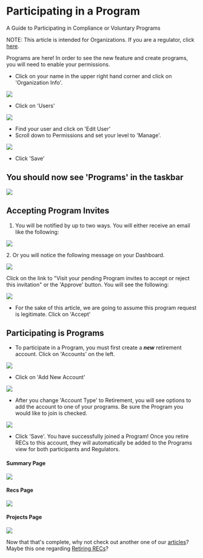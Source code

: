 Participating in a Program
==========================

A Guide to Participating in Compliance or Voluntary Programs

NOTE: This article is intended for Organizations. If you are a regulator, click [here](https://mrets.github.io/Help/program_adding_program).

Programs are here! In order to see the new feature and create programs, you will need to enable your permissions.

-   Click on your name in the upper right hand corner and click on 'Organization Info'.

![](https://github.com/mrets/photos/blob/master/program_participating_programs1.gif)
-   Click on 'Users'

![](https://github.com/mrets/photos/blob/master/program_participating_programs2.png)

-   Find your user and click on 'Edit User'
-   Scroll down to Permissions and set your level to 'Manage'.

![](https://github.com/mrets/photos/blob/master/program_participating_programs3.png)

-   Click 'Save'

You should now see 'Programs' in the taskbar
--------------------------------------------

![](https://github.com/mrets/photos/blob/master/program_participating_programs4.png)

Accepting Program Invites
-------------------------

1.  You will be notified by up to two ways. You will either receive an email like the following:

![](https://github.com/mrets/photos/blob/master/program_participating_programs5.png)

2\. Or you will notice the following message on your Dashboard.

![](https://github.com/mrets/photos/blob/master/program_participating_programs6.png)

Click on the link to "Visit your pending Program invites to accept or reject this invitation" or the 'Approve' button. You will see the following:

![](https://github.com/mrets/photos/blob/master/program_participating_programs7.png)

-   For the sake of this article, we are going to assume this program request is legitimate. Click on 'Accept'

Participating is Programs
-------------------------

-   To participate in a Program, you must first create a ***new*** retirement account. Click on 'Accounts' on the left.

![](https://github.com/mrets/photos/blob/master/program_participating_programs8.png)

-   Click on 'Add New Account'

![](https://github.com/mrets/photos/blob/master/program_participating_programs9.png)

-   After you change 'Account Type' to Retirement, you will see options to add the account to one of your programs. Be sure the Program you would like to join is checked.

![](https://github.com/mrets/photos/blob/master/program_participating_programs10.png)

-   Click 'Save'. You have successfully joined a Program! Once you retire RECs to this account, they will automatically be added to the Programs view for both participants and Regulators.

#### Summary Page

![](https://github.com/mrets/photos/blob/master/program_participating_programs11.png)

#### Recs Page

![](https://github.com/mrets/photos/blob/master/program_participating_programs12.png)

#### Projects Page

![](https://github.com/mrets/photos/blob/master/program_participating_programs13.png)

Now that that's complete, why not check out another one of our [articles](https://mrets.github.io/Help/index)? Maybe this one regarding [Retiring RECs](https://mrets.github.io/Help/certificates_retiring_certificates)?
